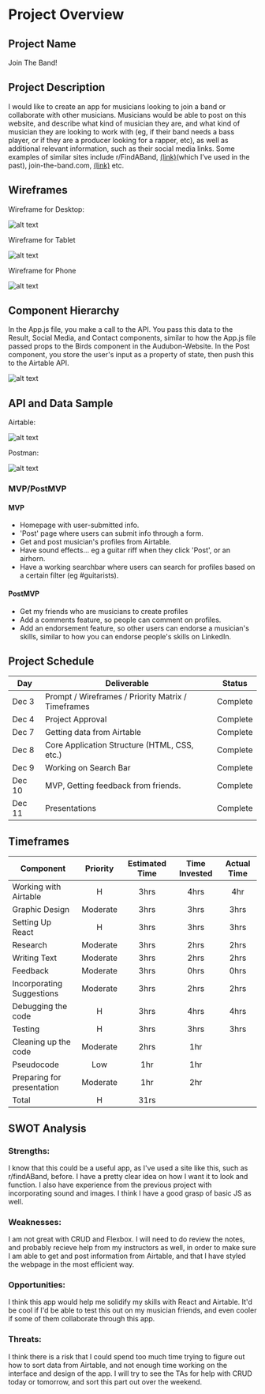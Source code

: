 # Project Overview

## Project Name

Join The Band!

## Project Description

I would like to create an app for musicians looking to join a band or collaborate with other musicians. Musicians would be able to post on this website, and describe what kind of musician they are, and what kind of musician they are looking to work with (eg, if their band needs a bass player, or if they are a producer looking for a rapper, etc), as well as additional relevant information, such as their social media links. Some examples of similar sites include r/FindABand, [(link)](https://www.reddit.com/r/FindABand/)(which I’ve used in the past), join-the-band.com, [(link)](https://www.join-a-band.com/) etc.

## Wireframes

Wireframe for Desktop:

![alt text](https://github.com/DavidVergheseProgrammer/joinTheBand/blob/main/pics/wireframeDesktop3.png "Wireframe for Desktop")

Wireframe for Tablet

![alt text](https://github.com/DavidVergheseProgrammer/joinTheBand/blob/main/pics/wireframeTablet6.png "Wireframe for Tablet")

Wireframe for Phone

![alt text](https://github.com/DavidVergheseProgrammer/joinTheBand/blob/main/pics/wireframePhone3.png "Wireframe for Phone")

## Component Hierarchy

In the App.js file, you make a call to the API. You pass this data to the Result, Social Media, and Contact components, similar to how the App.js file passed props to the Birds component in the Audubon-Website. In the Post component, you store the user's input as a property of state, then push this to the Airtable API.

![alt text](https://github.com/DavidVergheseProgrammer/joinTheBand/blob/main/pics/componentheirarchy3.png "Component Heirarchy")

## API and Data Sample

Airtable:

![alt text](https://github.com/DavidVergheseProgrammer/joinTheBand/blob/main/pics/Airtable.png "Airtable")

Postman:

![alt text](https://github.com/DavidVergheseProgrammer/joinTheBand/blob/main/pics/Postman.png "Postman")

### MVP/PostMVP

#### MVP

- Homepage with user-submitted info.
- 'Post' page where users can submit info through a form.
- Get and post musician's profiles from Airtable.
- Have sound effects... eg a guitar riff when they click 'Post', or an airhorn.
- Have a working searchbar where users can search for profiles based on a certain filter (eg #guitarists).

#### PostMVP

- Get my friends who are musicians to create profiles
- Add a comments feature, so people can comment on profiles.
- Add an endorsement feature, so other users can endorse a musician's skills, similar to how you can endorse people's skills on LinkedIn.

## Project Schedule

| Day    | Deliverable                                        | Status   |
| ------ | -------------------------------------------------- | -------- |
| Dec 3  | Prompt / Wireframes / Priority Matrix / Timeframes | Complete |
| Dec 4  | Project Approval                                   | Complete |
| Dec 7  | Getting data from Airtable                         | Complete |
| Dec 8  | Core Application Structure (HTML, CSS, etc.)       | Complete |
| Dec 9  | Working on Search Bar                              | Complete |
| Dec 10 | MVP, Getting feedback from friends.                | Complete |
| Dec 11 | Presentations                                      | Complete |

## Timeframes

| Component                  | Priority | Estimated Time | Time Invested | Actual Time |
| -------------------------- | :------: | :------------: | :-----------: | :---------: |
| Working with Airtable      |    H     |      3hrs      |     4hrs      |     4hr     |
| Graphic Design             | Moderate |      3hrs      |     3hrs      |    3hrs     |
| Setting Up React           |    H     |      3hrs      |3hrs               | 3hrs            |
| Research                   | Moderate |      3hrs      | 2hrs              | 2hrs            |
| Writing Text               | Moderate |      3hrs      | 2hrs              | 2hrs            |
| Feedback                   | Moderate |      3hrs      | 0hrs              | 0hrs            |
| Incorporating Suggestions  | Moderate |      3hrs      | 2hrs              | 2hrs            |
| Debugging the code         |    H     |      3hrs      | 4hrs              | 4hrs            |
| Testing                    |    H     |      3hrs      | 3hrs              | 3hrs            |
| Cleaning up the code       | Moderate |      2hrs      | 1hr              |             |
| Pseudocode                 |   Low    |      1hr       | 1hr              |             |
| Preparing for presentation | Moderate |      1hr       | 2hr              |             |
| Total                      |    H     |      31rs      |               |             |

## SWOT Analysis

### Strengths:

I know that this could be a useful app, as I've used a site like this, such as r/findABand, before. I have a pretty clear idea on how I want it to look and function. I also have experience from the previous project with incorporating sound and images. I think I have a good grasp of basic JS as well.

### Weaknesses:

I am not great with CRUD and Flexbox. I will need to do review the notes, and probably recieve help from my instructors as well, in order to make sure I am able to get and post information from Airtable, and that I have styled the webpage in the most efficient way.

### Opportunities:

I think this app would help me solidify my skills with React and Airtable. It'd be cool if I'd be able to test this out on my musician friends, and even cooler if some of them collaborate through this app.

### Threats:

I think there is a risk that I could spend too much time trying to figure out how to sort data from Airtable, and not enough time working on the interface and design of the app. I will try to see the TAs for help with CRUD today or tomorrow, and sort this part out over the weekend.
